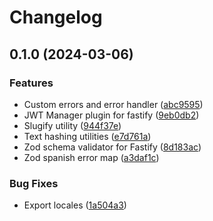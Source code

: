 # Changelog

## 0.1.0 (2024-03-06)


### Features

* Custom errors and error handler ([abc9595](https://github.com/ChrisGV04/fastify-utils/commit/abc95958c7262bc04a9755cdb558e5a3df1d38f8))
* JWT Manager plugin for fastify ([9eb0db2](https://github.com/ChrisGV04/fastify-utils/commit/9eb0db294296caa306d7ca7e2b8473dfb5ef1972))
* Slugify utility ([944f37e](https://github.com/ChrisGV04/fastify-utils/commit/944f37e3e3be59690d317f164067d23c889ca767))
* Text hashing utilities ([e7d761a](https://github.com/ChrisGV04/fastify-utils/commit/e7d761ab3eb945d163b62bef7d6e83c417c1a98b))
* Zod schema validator for Fastify ([8d183ac](https://github.com/ChrisGV04/fastify-utils/commit/8d183acbac139f78b0c3f0881fcf35f72857c445))
* Zod spanish error map ([a3daf1c](https://github.com/ChrisGV04/fastify-utils/commit/a3daf1c8aa5b0a7735e38d6388f460fd5a1e04f0))


### Bug Fixes

* Export locales ([1a504a3](https://github.com/ChrisGV04/fastify-utils/commit/1a504a3619232a8765b6ece7b4199aedf49e4c0e))
